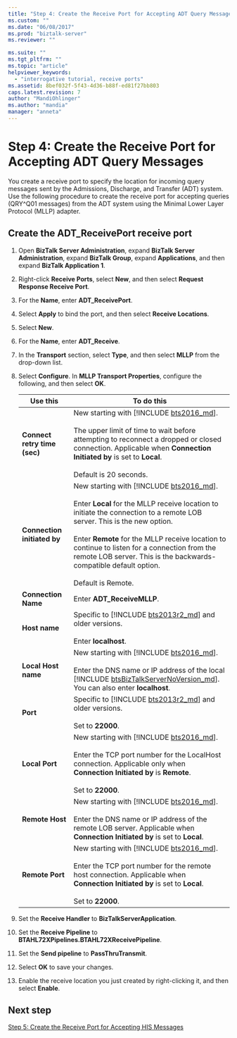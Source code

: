 ```yaml
---
title: "Step 4: Create the Receive Port for Accepting ADT Query Messages | Microsoft Docs"
ms.custom: ""
ms.date: "06/08/2017"
ms.prod: "biztalk-server"
ms.reviewer: ""

ms.suite: ""
ms.tgt_pltfrm: ""
ms.topic: "article"
helpviewer_keywords: 
  - "interrogative tutorial, receive ports"
ms.assetid: 8bef032f-5f43-4d36-b88f-ed81f27bb803
caps.latest.revision: 7
author: "MandiOhlinger"
ms.author: "mandia"
manager: "anneta"
---
```

# Step 4: Create the Receive Port for Accepting ADT Query Messages
You create a receive port to specify the location for incoming query messages sent by the Admissions, Discharge, and Transfer (ADT) system. Use the following procedure to create the receive port for accepting queries (QRY^Q01 messages) from the ADT system using the Minimal Lower Layer Protocol (MLLP) adapter.  

## Create the ADT_ReceivePort receive port  

1. Open **BizTalk Server Administration**, expand **BizTalk Server Administration**, expand **BizTalk Group**, expand **Applications**, and then expand **BizTalk Application 1**.  

2. Right-click **Receive Ports**, select **New**, and then select **Request Response Receive Port**.  

3. For the **Name**, enter **ADT_ReceivePort**.  

4. Select **Apply** to bind the port, and then select **Receive Locations**.  

5. Select **New**. 

6. For the **Name**, enter **ADT_Receive**.  

7. In the **Transport** section, select **Type**, and then select **MLLP** from the drop-down list.  

8. Select **Configure**. In **MLLP Transport Properties**, configure the following, and then select **OK**.  


   |                 Use this                  |                                                                                                                                                                                                                  To do this                                                                                                                                                                                                                   |
   |-------------------------------------------|-----------------------------------------------------------------------------------------------------------------------------------------------------------------------------------------------------------------------------------------------------------------------------------------------------------------------------------------------------------------------------------------------------------------------------------------------|
   | <strong>Connect retry time (sec)</strong> |                                                                 New starting with [!INCLUDE [bts2016_md](../../includes/bts2016-md.md)]. <br/><br/>The upper limit of time to wait before attempting to reconnect a dropped or closed connection. Applicable when <strong>Connection Initiated by</strong> is set to <strong>Local</strong>.<br/><br/>Default is 20 seconds.                                                                  |
   | <strong>Connection initiated by</strong>  | New starting with [!INCLUDE [bts2016_md](../../includes/bts2016-md.md)]. <br/><br/>Enter <strong>Local</strong> for the MLLP receive location to initiate the connection to a remote LOB server. This is the new option.<br/><br/>Enter <strong>Remote</strong> for the MLLP receive location to continue to listen for a connection from the remote LOB server. This is the backwards-compatible default option.<br/><br/>Default is Remote. |
   |     <strong>Connection Name</strong>      |                                                                                                                                                                                                    Enter <strong>ADT_ReceiveMLLP</strong>.                                                                                                                                                                                                    |
   |        <strong>Host name</strong>         |                                                                                                                                                     Specific to [!INCLUDE [bts2013r2_md](../../includes/bts2013r2-md.md)] and older versions. <br/><br/>Enter <strong>localhost</strong>.                                                                                                                                                     |
   |     <strong>Local Host name</strong>      |                                                                                  New starting with [!INCLUDE [bts2016_md](../../includes/bts2016-md.md)]. <br/><br/>Enter the DNS name or IP address of the local [!INCLUDE [btsBizTalkServerNoVersion_md](../../includes/btsbiztalkservernoversion-md.md)]. You can also enter <strong>localhost</strong>.                                                                                   |
   |           <strong>Port</strong>           |                                                                                                                                                      Specific to [!INCLUDE [bts2013r2_md](../../includes/bts2013r2-md.md)] and older versions. <br/><br/>Set to <strong>22000</strong>.                                                                                                                                                       |
   |        <strong>Local Port</strong>        |                                                                                 New starting with [!INCLUDE [bts2016_md](../../includes/bts2016-md.md)]. <br/><br/>Enter the TCP port number for the LocalHost connection. Applicable only when <strong>Connection Initiated by</strong> is <strong>Remote</strong>. <br/><br/>Set to <strong>22000</strong>.                                                                                 |
   |       <strong>Remote Host</strong>        |                                                                                                   New starting with [!INCLUDE [bts2016_md](../../includes/bts2016-md.md)]. <br/><br/>Enter the DNS name or IP address of the remote LOB server. Applicable when <strong>Connection Initiated by</strong> is set to <strong>Local</strong>.                                                                                                    |
   |       <strong>Remote Port</strong>        |                                                                                New starting with [!INCLUDE [bts2016_md](../../includes/bts2016-md.md)]. <br/><br/>Enter the TCP port number for the remote host connection. Applicable when <strong>Connection Initiated by</strong> is set to <strong>Local</strong>.<br/><br/>Set to <strong>22000</strong>.                                                                                |


9. Set the **Receive Handler** to **BizTalkServerApplication**.  

10. Set the **Receive Pipeline** to **BTAHL72XPipelines.BTAHL72XReceivePipeline**.  

11. Set the **Send pipeline** to **PassThruTransmit**.

12. Select **OK** to save your changes.  

13. Enable the receive location you just created by right-clicking it, and then select **Enable**.  

## Next step  
[Step 5: Create the Receive Port for Accepting HIS Messages](../../adapters-and-accelerators/accelerator-hl7/step-5-create-the-receive-port-for-accepting-his-messages.md)